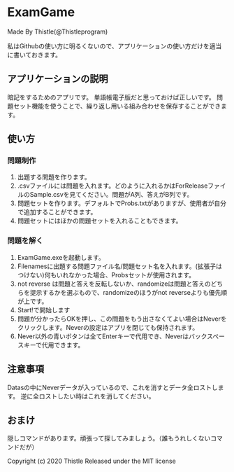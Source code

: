 # ExamGame
Made By Thistle(@Thistleprogram)

私はGithubの使い方に明るくないので、アプリケーションの使い方だけを適当に書いておきます。

## アプリケーションの説明
暗記をするためのアプリです。
単語帳電子版だと思っておけば正しいです。
問題セット機能を使うことで、繰り返し用いる組み合わせを保存することができます。

## 使い方
### 問題制作
1. 出題する問題を作ります。
2. .csvファイルには問題を入れます。どのように入れるかはForReleaseファイルのSample.csvを見てください。問題がA列、答えがB列です。
3. 問題セットを作ります。デフォルトでProbs.txtがありますが、使用者が自分で追加することができます。
4. 問題セットにはほかの問題セットを入れることもできます。

### 問題を解く
1. ExamGame.exeを起動します。
2. Filenamesに出題する問題ファイル名/問題セット名を入れます。(拡張子はつけない)何もいれなかった場合、Probsセットが使用されます。
3. not reverse は問題と答えを反転しないか、randomizeは問題と答えのどちらを提示するかを選ぶもので、randomizeのほうがnot reverseよりも優先順が上です。
4. Start!で開始します
5. 問題が分かったらOKを押し、この問題をもう出さなくてよい場合はNeverをクリックします。Neverの設定はアプリを閉じても保持されます。
6. Never以外の青いボタンは全てEnterキーで代用でき、Neverはバックスペースキーで代用できます。

## 注意事項
Datasの中にNeverデータが入っているので、これを消すとデータ全ロストします。
逆に全ロストしたい時はこれを消してください。

## おまけ
隠しコマンドがあります。頑張って探してみましょう。（誰もうれしくないコマンドだが）

Copyright (c) 2020 Thistle
Released under the MIT license